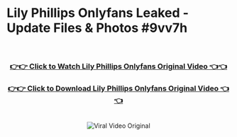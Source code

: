 # Lily Phillips Onlyfans Leaked - Update Files & Photos #9vv7h


<br>
<div align="center">
<h3><a href="https://links2leaks.com/lilyphillips" rel="nofollow">👉👉 Click to Watch Lily Phillips Onlyfans Original Video 👈👈</a></h3>
<h3><a href="https://links2leaks.com/lilyphillips" rel="nofollow">👉👉 Click to Download Lily Phillips Onlyfans Original Video 👈👈</a></h3>
<br>
<a href="https://links2leaks.com/lilyphillips" rel="nofollow"><img src="https://i.ibb.co/Gkj2r4b/banner.png" alt="Viral Video Original" style="max-width: 100%; display: inline-block;" data-target="animated-image.originalImage"></a>
</div>